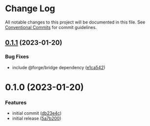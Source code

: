 # Change Log

All notable changes to this project will be documented in this file.
See [Conventional Commits](https://conventionalcommits.org) for commit guidelines.

## [0.1.1](https://github.com/toolsplus/forge-trpc/compare/v0.1.0...v0.1.1) (2023-01-20)

### Bug Fixes

- include @forge/bridge dependency ([e1ca542](https://github.com/toolsplus/forge-trpc/commit/e1ca54292af168268de921908ca64d116ed96803))

# 0.1.0 (2023-01-20)

### Features

- initial commit ([db23e4c](https://github.com/toolsplus/forge-trpc/commit/db23e4c99063b327e2daa62c4f814cb48cdfac8c))
- initial release ([5a7b200](https://github.com/toolsplus/forge-trpc/commit/5a7b20049bb73aecae58d37fbf309d397287ff06))
